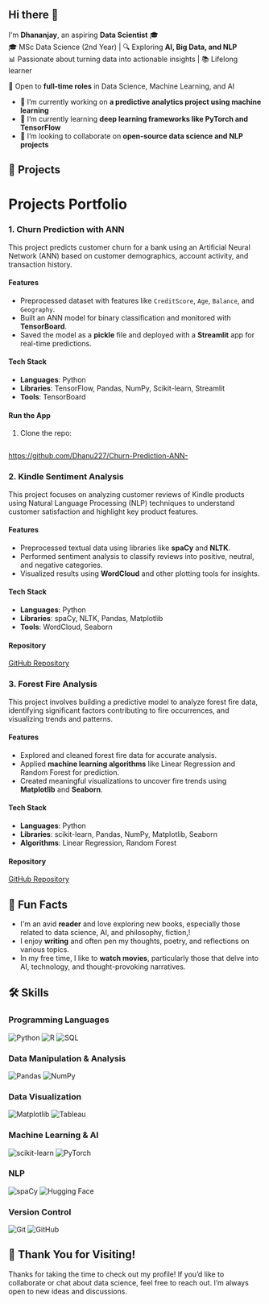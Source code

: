 ## Hi there 👋
I'm **Dhananjay**, an aspiring **Data Scientist** 🎓  
🎓 MSc Data Science (2nd Year) | 🔍 Exploring **AI, Big Data, and NLP**  
📊 Passionate about turning data into actionable insights | 📚 Lifelong learner  

💼 Open to **full-time roles** in Data Science, Machine Learning, and AI  
- 🔭 I’m currently working on **a predictive analytics project using machine learning**  
- 🌱 I’m currently learning **deep learning frameworks like PyTorch and TensorFlow**  
- 👯 I’m looking to collaborate on **open-source data science and NLP projects**

## 🚀 Projects
# **Projects Portfolio**

### **1. Churn Prediction with ANN**  
This project predicts customer churn for a bank using an Artificial Neural Network (ANN) based on customer demographics, account activity, and transaction history.
#### **Features**
- Preprocessed dataset with features like `CreditScore`, `Age`, `Balance`, and `Geography`.
- Built an ANN model for binary classification and monitored with **TensorBoard**.
- Saved the model as a **pickle** file and deployed with a **Streamlit** app for real-time predictions.
#### **Tech Stack**
- **Languages**: Python  
- **Libraries**: TensorFlow, Pandas, NumPy, Scikit-learn, Streamlit  
- **Tools**: TensorBoard  
#### **Run the App**
1. Clone the repo:  
   ```bash
  https://github.com/Dhanu227/Churn-Prediction-ANN- 

### **2. Kindle Sentiment Analysis**  
This project focuses on analyzing customer reviews of Kindle products using Natural Language Processing (NLP) techniques to understand customer satisfaction and highlight key product features.
#### **Features**
- Preprocessed textual data using libraries like **spaCy** and **NLTK**.  
- Performed sentiment analysis to classify reviews into positive, neutral, and negative categories.  
- Visualized results using **WordCloud** and other plotting tools for insights.  
#### **Tech Stack**
- **Languages**: Python  
- **Libraries**: spaCy, NLTK, Pandas, Matplotlib  
- **Tools**: WordCloud, Seaborn  
#### **Repository**  
[GitHub Repository](https://github.com/Dhanu227/Kindle-Review-Sentiment-Analysis)  

### **3. Forest Fire Analysis**  
This project involves building a predictive model to analyze forest fire data, identifying significant factors contributing to fire occurrences, and visualizing trends and patterns.
#### **Features**
- Explored and cleaned forest fire data for accurate analysis.  
- Applied **machine learning algorithms** like Linear Regression and Random Forest for prediction.  
- Created meaningful visualizations to uncover fire trends using **Matplotlib** and **Seaborn**.  
#### **Tech Stack**
- **Languages**: Python  
- **Libraries**: scikit-learn, Pandas, NumPy, Matplotlib, Seaborn  
- **Algorithms**: Linear Regression, Random Forest  
#### **Repository**  
[GitHub Repository](https://github.com/Dhanu227/Forestfire)  

## 🎨 Fun Facts
- I'm an avid **reader** and love exploring new books, especially those related to data science, AI, and philosophy, fiction,!  
- I enjoy **writing** and often pen my thoughts, poetry, and reflections on various topics.  
- In my free time, I like to **watch movies**, particularly those that delve into AI, technology, and thought-provoking narratives.  

## 🛠 Skills  

### Programming Languages  
![Python](https://img.shields.io/badge/-Python-3776AB?logo=python&logoColor=white) ![R](https://img.shields.io/badge/-R-276DC3?logo=r&logoColor=white) ![SQL](https://img.shields.io/badge/-SQL-4479A1?logo=postgresql&logoColor=white)

### Data Manipulation & Analysis  
![Pandas](https://img.shields.io/badge/-Pandas-150458?logo=pandas&logoColor=white) ![NumPy](https://img.shields.io/badge/-NumPy-013243?logo=numpy&logoColor=white)

### Data Visualization  
![Matplotlib](https://img.shields.io/badge/-Matplotlib-11557C?logo=matplotlib&logoColor=white) ![Tableau](https://img.shields.io/badge/-Tableau-E97627?logo=tableau&logoColor=white)

### Machine Learning & AI  
![scikit-learn](https://img.shields.io/badge/-scikit--learn-F7931E?logo=scikit-learn&logoColor=white) ![PyTorch](https://img.shields.io/badge/-PyTorch-EE4C2C?logo=pytorch&logoColor=white)

### NLP  
![spaCy](https://img.shields.io/badge/-spaCy-09A3D5?logo=spacy&logoColor=white) ![Hugging Face](https://img.shields.io/badge/-Hugging%20Face-F9A03C?logo=huggingface&logoColor=black)

### Version Control  
![Git](https://img.shields.io/badge/-Git-F05032?logo=git&logoColor=white) ![GitHub](https://img.shields.io/badge/-GitHub-181717?logo=github&logoColor=white)


## 🙏 Thank You for Visiting!
Thanks for taking the time to check out my profile! If you’d like to collaborate or chat about data science, feel free to reach out. I’m always open to new ideas and discussions.

<!--
**Dhanu227/Dhanu227** is a ✨ _special_ ✨ repository because its `README.md` (this file) appears on your GitHub profile.

Here are some ideas to get you started:

- 🔭 I’m currently working on ...
- 🌱 I’m currently learning ...
- 👯 I’m looking to collaborate on ...

-->
